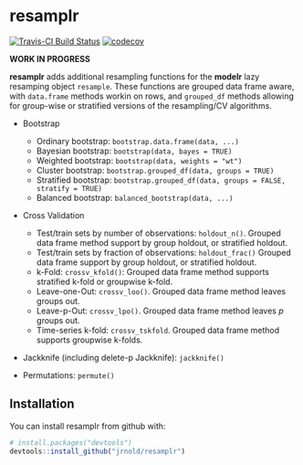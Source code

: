 # resamplr

[![Travis-CI Build Status](https://travis-ci.org/jrnold/resamplr.svg?branch=master)](https://travis-ci.org/jrnold/resamplr)
[![codecov](https://codecov.io/gh/jrnold/resamplr/branch/master/graph/badge.svg)](https://codecov.io/gh/jrnold/resamplr)

**WORK IN PROGRESS**

**resamplr** adds additional resampling functions for the **modelr** lazy resamping object `resample`.
These functions are grouped data frame aware, with `data.frame` methods workin on rows, and `grouped_df` methods allowing for group-wise or stratified versions of the resampling/CV algorithms.

- Bootstrap

  - Ordinary bootstrap: `bootstrap.data.frame(data, ...)`
  - Bayesian bootstrap: `bootstrap(data, bayes = TRUE)`
  - Weighted bootstrap: `bootstrap(data, weights = "wt")`
  - Cluster bootstrap: `bootstrap.grouped_df(data, groups = TRUE)`
  - Stratified bootstrap: `bootstrap.grouped_df(data, groups = FALSE, stratify = TRUE)`
  - Balanced bootstrap: `balanced_bootstrap(data, ...)`
  
- Cross Validation

  - Test/train sets by number of observations: `holdout_n()`. Grouped data frame method support by group holdout, or stratified holdout.
  - Test/train sets by fraction of observations: `holdout_frac()` Grouped data frame support by group holdout, or stratified holdout.
  - k-Fold: `crossv_kfold()`: Grouped data frame method supports stratified k-fold or groupwise k-fold.
  - Leave-one-Out: `crossv_loo()`. Grouped data frame method leaves groups out.
  - Leave-p-Out: `crossv_lpo()`. Grouped data frame method leaves $p$ groups out.
  - Time-series k-fold: `crossv_tskfold`. Grouped data frame method supports groupwise k-folds.
  
- Jackknife (including delete-p Jackknife): `jackknife()`
- Permutations: `permute()`


## Installation

You can install resamplr from github with:

``` r
# install.packages("devtools")
devtools::install_github("jrnold/resamplr")
```
